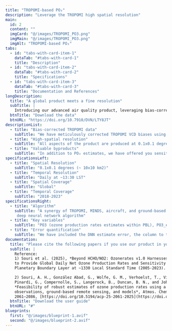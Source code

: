 ```yaml
---
title: "TROPOMI-based PO₃"
description: "Leverage the TROPOMI high spatial resolution"
main:
  id: 2
  content: ""
  imgCard: "@/images/TROPOMI_PO3.png"
  imgMain: "@/images/TROPOMI_PO3.png"
  imgAlt: "TROPOMI-based PO₃"
tabs:
  - id: "tabs-with-card-item-1"
    dataTab: "#tabs-with-card-1"
    title: "Description"
  - id: "tabs-with-card-item-2"
    dataTab: "#tabs-with-card-2"
    title: "Specifications"
  - id: "tabs-with-card-item-3"
    dataTab: "#tabs-with-card-3"
    title: "Documentation and References"
longDescription:
  title: "A global product meets a fine resolution"
  subTitle: |
    Introducing our advanced air quality product, leveraging bias-corrected TROPOMI HCHO and NO2 retrievals to deliver reasonable global daily PO₃ estimates. This product offers high spatial resolution at 0.1x0.1 degrees, covering the period from 2018 to 2023, along with corresponding sensitivity maps. Ideal for researchers and environmental scientists, it provides reasonable accuracy and global coverage for tracking locally-prodcued ozone pollution and understanding its impacts.
  btnTitle: "Download the data"
  btnURL: "https://doi.org/10.7910/DVN/LTY8JT"
descriptionList:
  - title: "Bias-corrected TROPOMI data"
    subTitle: "We have meticulously corrected TROPOMI VCD biases using FTIR/MAX-DOAS observations (Souri et al. 2025)."
  - title: "High-spatial resolution"
    subTitle: "All aspects of the product are produced at 0.1x0.1 degrees, suitable for urban air quality tracking."
  - title: "Valuable byproducts"
    subTitle: "In addition to PO₃ estimates, we have offered you sensitivity maps of PO₃ to HCHO and NO2, and HCHO and NO2 mixing ratios near-the-surface derived from a synergy of TROPOMI and a state-of-the-art NASA's model"
specificationsLeft:
  - title: "Spatial Resolution"
    subTitle: "0.1x0.1 degrees (~ 10x10 km2)"
  - title: "Temporal Resolution"
    subTitle: "Daily at ~13:30 LST"
  - title: "Spatial Coverage"
    subTitle: "Global"
  - title: "Temporal Coverage"
    subTitle: "2018-2023"
specificationsRight:
  - title: "Algorithm"
    subTitle: "A synergy of TROPOMI, MINDS, aircraft, and ground-based remote sensing data is used in a fine-tuned 
     deep neural network algorithm"
  - title: "Key variables"
    subTitle: "PO3 (ozone production rates estimates within PBL), PO3_error (absolute error budget), PO3_NO2 (the sensivitity of PO₃ to NO2, a proxy for NOx), PO3_HCHO (the sensitivity of PO₃ to HCHO, a proxy for VOC reactivity)"
  - title: "Error quantification"
    subTitle: "We have included the DNN estimate error, the column to the surface conversion error, and TROPOMI unresolved and random errors into the equation to build confidence in our product."
documentation:
  title: "Please cite the following papers if you use our product in your research:"
  subTitle: |
    Reference:  
    1) Souri et al. (2025), *Beyond HCHO/NO2: Ozonerates v1.0 Harnesses Satellite Data and Deep Learning*  
    to Provide Global Daily Net Ozone Production Rates and Sensitivity Maps Within  
    Planetary Boundary Layer at ~1330 Local Standard Time (2005-2023).  

    2) Souri, A. H., González Abad, G., Wolfe, G. M., Verhoelst, T., Vigouroux, C.,  
    Pinardi, G., Compernolle, S., Langerock, B., Duncan, B. N., and Johnson, M. S.:  
    *Feasibility of robust estimates of ozone production rates using a synergy of satellite  
    observations, ground-based remote sensing, and models*, Atmos. Chem. Phys., 25,  
    2061–2086, [https://doi.org/10.5194/acp-25-2061-2025](https://doi.org/10.5194/acp-25-2061-2025), 2025.
  btnTitle: "Download the user guide"
  btnURL: "#"
blueprints:
  first: "@/images/blueprint-1.avif"
  second: "@/images/blueprint-2.avif"  
---
```

